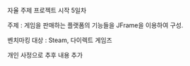 



자율 주제 프로젝트 시작 5일차

주제 : 게임을 판매하는 플랫폼의 기능들을 JFrame을 이용하여 구성.

벤치마킹 대상 : Steam, 다이렉트 게임즈




개인 사정으로 추후 내용 추가
